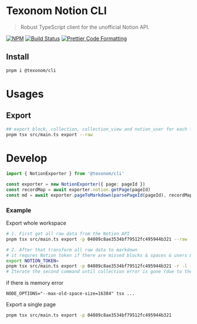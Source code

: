 # Texonom Notion CLI

> Robust TypeScript client for the unofficial Notion API.

[![NPM](https://img.shields.io/npm/v/@texonom/cli.svg)](https://www.npmjs.com/package/@texonom/cli) [![Build Status](https://github.com/texonom/notion-node/actions/workflows/test.yml/badge.svg)](https://github.com/texonom/notion-node/actions/workflows/test.yml) [![Prettier Code Formatting](https://img.shields.io/badge/code_style-prettier-brightgreen.svg)](https://prettier.io)

## Install

```bash
pnpm i @texonom/cli
```

# Usages

## Export

```zsh
## export block, collection, collection_view and notion_user for each folder
pnpm tsx src/main.ts export --raw
```

# Develop

```ts
import { NotionExporter } from '@texonom/cli'

const exporter = new NotionExporter({ page: pageId })
const recordMap = await exporter.notion.getPage(pageId)
const md = await exporter.pageToMarkdown(parsePageId(pageId), recordMap)
```

### Example

Export whole workspace

```sh
# 1. First get all raw data from the Notion API
pnpm tsx src/main.ts export -p 04089c8ae3534bf79512fc495944b321 --raw -r -f

# 2. After that transform all raw data to markdown
# it requres Notion token if there are missed blocks & spaces & users & collections (No ~ query)
export NOTION_TOKEN=
pnpm tsx src/main.ts export -p 04089c8ae3534bf79512fc495944b321 -r -l -t $NOTION_TOKEN -u
# Iterate the second command until collection error is gone (due to the rate limit)
```

if there is memory error

```
NODE_OPTIONS="--max-old-space-size=16384" tsx ...
```

Export a single page

```sh
pnpm tsx src/main.ts export -p 04089c8ae3534bf79512fc495944b321
```
